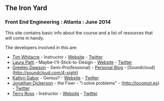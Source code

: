 ## The Iron Yard
### Front End Engineering : Atlanta : June 2014

This site contains basic info about the course and a list of resources that will come in handy.

The developers involved in this are:

* [Tim Whitacre](https://github.com/twhitacre) - Instructor - [Website](http://timw.co) - [Twitter](http://twitter.com/timwco)
* [Laura Patti](https://github.com/lpatti10) - Maybe-I'll-Stick-to-Design - [Website](http://laurapatti.com) - [Twitter](http://twitter.com/lpatti10)
* [Greeley Dawson](https://github.com/4sight) - Semi-Pro(fessional) - [Personal Blog](http://newnowwow.com) - [Soundcloud] (http://soundcloud.com/4-sight)
* [Katlyn Gabor](https://github.com/katlyngabor) - Genius? - [Website](http://katlynwhitt.wordpress.com) - [Twitter](http://twitter.com/katlynwhitt)
* [Jonathan Dickerson](https://github.com/locomotes) - the Fixer - "I solve problems" - (http://locomot.es) - [Twitter](https://twitter.com/locomotes)
* [Terry Ross](https://github.com/TJRoss23) - Instructor - [Website](http://terryross.co) - [Twitter](http://twitter.com/tjross23)